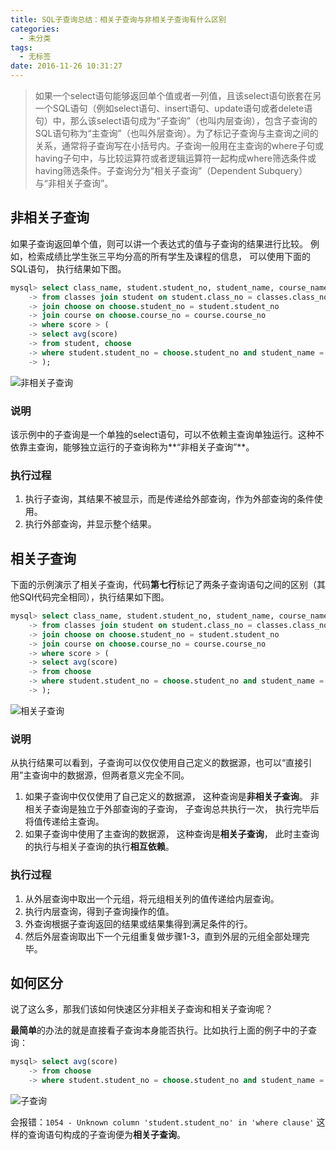 ```yaml
---
title: SQL子查询总结：相关子查询与非相关子查询有什么区别
categories:
  - 未分类
tags:
  - 无标签
date: 2016-11-26 10:31:27
---
```


<script setup lang="ts">
import PostHeader from '../../_components/PostHeader.vue'
</script>

<PostHeader :postId='2600208412' />

> 如果一个select语句能够返回单个值或者一列值，且该select语句嵌套在另一个SQL语句（例如select语句、insert语句、update语句或者delete语句）中，那么该select语句成为“子查询”（也叫内层查询），包含子查询的SQL语句称为“主查询”（也叫外层查询）。为了标记子查询与主查询之间的关系，通常将子查询写在小括号内。子查询一般用在主查询的where子句或having子句中，与比较运算符或者逻辑运算符一起构成where筛选条件或having筛选条件。子查询分为“相关子查询”（Dependent Subquery）与“非相关子查询”。

## **非相关子查询**

如果子查询返回单个值，则可以讲一个表达式的值与子查询的结果进行比较。
例如，检索成绩比学生张三平均分高的所有学生及课程的信息， 可以使用下面的SQL语句， 执行结果如下图。
```SQL
mysql> select class_name, student.student_no, student_name, course_name, score
    -> from classes join student on student.class_no = classes.class_no
    -> join choose on choose.student_no = student.student_no
    -> join course on choose.course_no = course.course_no
    -> where score > (
    -> select avg(score)
    -> from student, choose
    -> where student.student_no = choose.student_no and student_name = '张三'
    -> );
```

![非相关子查询](https://github.com/user-attachments/assets/73ae1830-794e-4cc6-a7a3-d49b063a3e8d)

### **说明**

该示例中的子查询是一个单独的select语句，可以不依赖主查询单独运行。这种不依靠主查询，能够独立运行的子查询称为**“非相关子查询”**。

### **执行过程**

1. 执行子查询，其结果不被显示，而是传递给外部查询，作为外部查询的条件使用。
2. 执行外部查询，并显示整个结果。


## **相关子查询**

下面的示例演示了相关子查询，代码**第七行**标记了两条子查询语句之间的区别（其他SQl代码完全相同），执行结果如下图。
```SQL
mysql> select class_name, student.student_no, student_name, course_name, score
    -> from classes join student on student.class_no = classes.class_no
    -> join choose on choose.student_no = student.student_no
    -> join course on choose.course_no = course.course_no
    -> where score > (
    -> select avg(score)
    -> from choose
    -> where student.student_no = choose.student_no and student_name = '张三'
    -> );
```

![相关子查询](https://github.com/user-attachments/assets/b64e772d-36d1-4a4b-ab76-da20b90b4cda)

### **说明**

从执行结果可以看到，子查询可以仅仅使用自己定义的数据源，也可以“直接引用”主查询中的数据源，但两者意义完全不同。

1. 如果子查询中仅仅使用了自己定义的数据源， 这种查询是**非相关子查询**。 非相关子查询是独立于外部查询的子查询， 子查询总共执行一次， 执行完毕后将值传递给主查询。
2. 如果子查询中使用了主查询的数据源， 这种查询是**相关子查询**， 此时主查询的执行与相关子查询的执行**相互依赖**。

### **执行过程**

1. 从外层查询中取出一个元组，将元组相关列的值传递给内层查询。
2. 执行内层查询，得到子查询操作的值。
3. 外查询根据子查询返回的结果或结果集得到满足条件的行。
4. 然后外层查询取出下一个元组重复做步骤1-3，直到外层的元组全部处理完毕。


## **如何区分**

说了这么多，那我们该如何快速区分非相关子查询和相关子查询呢？

**最简单**的办法的就是直接看子查询本身能否执行。比如执行上面的例子中的子查询：

```SQL
mysql> select avg(score)
    -> from choose
    -> where student.student_no = choose.student_no and student_name = '张三';
```

![子查询](https://github.com/user-attachments/assets/44b67bcb-c0c0-4350-9d82-50aa97bc7515)

会报错：`1054 - Unknown column 'student.student_no' in 'where clause'`
这样的查询语句构成的子查询便为**相关子查询**。